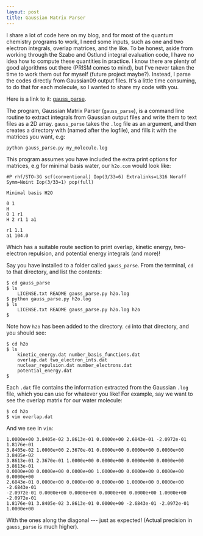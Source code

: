 ```yaml
---
layout: post 
title: Gaussian Matrix Parser 
---
```


I share a lot of code here on my blog, and for most of the quantum chemistry programs to work, I need some inputs, such as one and two electron integrals, overlap matrices, and the like. To be honest, aside from working through the Szabo and Ostlund integral evaluation code, I have no idea how to compute these quantities in practice. I know there are plenty of good algorithms out there (PRISM comes to mind), but I've never taken the time to work them out for myself (future project maybe?). Instead, I parse the codes directly from Gaussian09 output files. It's a little time consuming, to do that for each molecule, so I wanted to share my code with you.

Here is a link to it:  [gauss_parse](https://github.com/jjgoings/gaussian_matrix_parser).

The program, Gaussian Matrix Parser (`gauss_parse`), is a command line routine to extract integrals from Gaussian output files and write them to text files as a 2D array. `gauss_parse` takes the `.log` file as an argument, and then creates a directory with (named after the logfile), and fills it with the matrices you want, e.g:

```
python gauss_parse.py my_molecule.log
```

This program assumes you have included the extra print options for matrices, e.g for minimal basis water, our `h2o.com` would look like:  

```
#P rhf/STO-3G scf(conventional) Iop(3/33=6) Extralinks=L316 Noraff Symm=Noint Iop(3/33=1) pop(full)

Minimal basis H2O

0 1  
H  
O 1 r1  
H 2 r1 1 a1

r1 1.1  
a1 104.0  

```

Which has a suitable route section to print overlap, kinetic energy, two-electron repulsion, and potential energy integrals (and more)!

Say you have installed to a folder called `gauss_parse`. From the terminal, `cd` to that directory, and list the contents:

```
$ cd gauss_parse
$ ls
    LICENSE.txt README gauss_parse.py h2o.log
$ python gauss_parse.py h2o.log
$ ls
    LICENSE.txt README gauss_parse.py h2o.log h2o
$
```

Note how `h2o` has been added to the directory. `cd` into that directory, and you should see:

```
$ cd h2o
$ ls
    kinetic_energy.dat number_basis_functions.dat
    overlap.dat two_electron_ints.dat
    nuclear_repulsion.dat number_electrons.dat
    potential_energy.dat
$
```

Each `.dat` file contains the information extracted from the Gaussian `.log` file, which you can use for whatever you like! For example, say we want to see the overlap matrix for our water molecule:

```
$ cd h2o
$ vim overlap.dat
```

And we see in `vim`:  

```
1.0000e+00 3.8405e-02 3.8613e-01 0.0000e+00 2.6843e-01 -2.0972e-01 1.8176e-01  
3.8405e-02 1.0000e+00 2.3670e-01 0.0000e+00 0.0000e+00 0.0000e+00 3.8405e-02  
3.8613e-01 2.3670e-01 1.0000e+00 0.0000e+00 0.0000e+00 0.0000e+00 3.8613e-01  
0.0000e+00 0.0000e+00 0.0000e+00 1.0000e+00 0.0000e+00 0.0000e+00 0.0000e+00  
2.6843e-01 0.0000e+00 0.0000e+00 0.0000e+00 1.0000e+00 0.0000e+00 -2.6843e-01  
-2.0972e-01 0.0000e+00 0.0000e+00 0.0000e+00 0.0000e+00 1.0000e+00 -2.0972e-01  
1.8176e-01 3.8405e-02 3.8613e-01 0.0000e+00 -2.6843e-01 -2.0972e-01 1.0000e+00  
```

With the ones along the diagonal --- just as expected! (Actual precision in `gauss_parse` is much higher).

